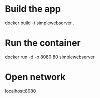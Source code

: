 # Build the app
docker build -t simplewebserver .

# Run the container
docker run -d -p 8080:80 simplewebserver

# Open network
localhost:8080
